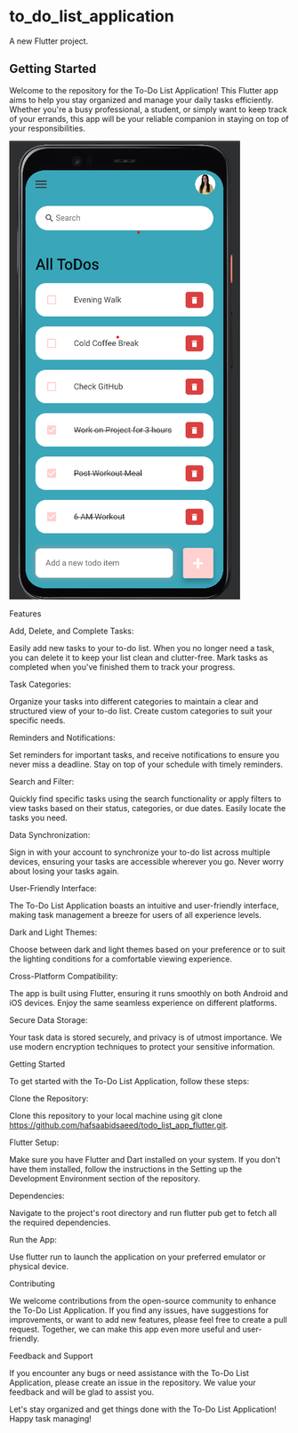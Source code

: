 # to_do_list_application

A new Flutter project.

## Getting Started

Welcome to the repository for the To-Do List Application! This Flutter app aims to help you stay organized and manage your daily tasks efficiently. Whether you're a busy professional, a student, or simply want to keep track of your errands, this app will be your reliable companion in staying on top of your responsibilities.

![Screenshot 1](/assets/images/img.png)

Features

Add, Delete, and Complete Tasks: 

Easily add new tasks to your to-do list. When you no longer need a task, you can delete it to keep your list clean and clutter-free. Mark tasks as completed when you've finished them to track your progress.

Task Categories: 

Organize your tasks into different categories to maintain a clear and structured view of your to-do list. Create custom categories to suit your specific needs.

Reminders and Notifications: 

Set reminders for important tasks, and receive notifications to ensure you never miss a deadline. Stay on top of your schedule with timely reminders.

Search and Filter: 

Quickly find specific tasks using the search functionality or apply filters to view tasks based on their status, categories, or due dates. Easily locate the tasks you need.

Data Synchronization: 

Sign in with your account to synchronize your to-do list across multiple devices, ensuring your tasks are accessible wherever you go. Never worry about losing your tasks again.

User-Friendly Interface: 

The To-Do List Application boasts an intuitive and user-friendly interface, making task management a breeze for users of all experience levels.

Dark and Light Themes: 

Choose between dark and light themes based on your preference or to suit the lighting conditions for a comfortable viewing experience.

Cross-Platform Compatibility: 

The app is built using Flutter, ensuring it runs smoothly on both Android and iOS devices. Enjoy the same seamless experience on different platforms.

Secure Data Storage: 

Your task data is stored securely, and privacy is of utmost importance. We use modern encryption techniques to protect your sensitive information.

Getting Started

To get started with the To-Do List Application, follow these steps:

Clone the Repository: 

Clone this repository to your local machine using git clone https://github.com/hafsaabidsaeed/todo_list_app_flutter.git.

Flutter Setup: 

Make sure you have Flutter and Dart installed on your system. If you don't have them installed, follow the instructions in the Setting up the Development Environment section of the repository.

Dependencies: 

Navigate to the project's root directory and run flutter pub get to fetch all the required dependencies.

Run the App: 

Use flutter run to launch the application on your preferred emulator or physical device.

Contributing

We welcome contributions from the open-source community to enhance the To-Do List Application. If you find any issues, have suggestions for improvements, or want to add new features, please feel free to create a pull request. Together, we can make this app even more useful and user-friendly.

Feedback and Support

If you encounter any bugs or need assistance with the To-Do List Application, please create an issue in the repository. We value your feedback and will be glad to assist you.


Let's stay organized and get things done with the To-Do List Application! Happy task managing!
